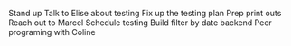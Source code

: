 Stand up
Talk to Elise about testing
Fix up the testing plan
Prep print outs
Reach out to Marcel 
Schedule testing
Build filter by date backend
Peer programing with Coline
